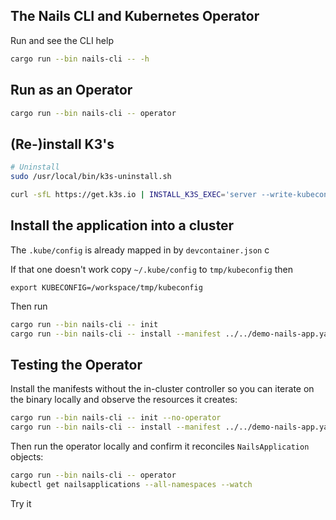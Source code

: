 ## The Nails CLI and Kubernetes Operator

Run and see the CLI help

```sh
cargo run --bin nails-cli -- -h
```

## Run as an Operator

```sh
cargo run --bin nails-cli -- operator
```

## (Re-)install K3's

```sh
# Uninstall
sudo /usr/local/bin/k3s-uninstall.sh
```

```sh
curl -sfL https://get.k3s.io | INSTALL_K3S_EXEC='server --write-kubeconfig-mode="644"' sh -
```

## Install the application into a cluster

The `.kube/config` is already mapped in by `devcontainer.json`
c

If that one doesn't work copy `~/.kube/config` to `tmp/kubeconfig` then

```
export KUBECONFIG=/workspace/tmp/kubeconfig 
```

Then run

```sh
cargo run --bin nails-cli -- init
cargo run --bin nails-cli -- install --manifest ../../demo-nails-app.yaml
```

## Testing the Operator

Install the manifests without the in-cluster controller so you can iterate on the binary locally and observe the resources it creates:

```sh
cargo run --bin nails-cli -- init --no-operator
cargo run --bin nails-cli -- install --manifest ../../demo-nails-app.yaml --development
```

Then run the operator locally and confirm it reconciles `NailsApplication` objects:

```sh
cargo run --bin nails-cli -- operator
kubectl get nailsapplications --all-namespaces --watch
```

Try it
